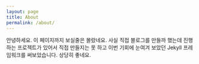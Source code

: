 ```yaml
---
layout: page
title: About
permalink: /about/
---
```


안녕하세요. 이 페이지까지 보실줄은 몰랐네요.
사실 직접 블로그를 만들까 했는데 진행하는 프로젝트가 있어서 직접 만들지는 못 하고 이번 기회에 눈여겨 보았던 Jekyll 프레임워크를 써보았습니다.
상당히 좋네요.
